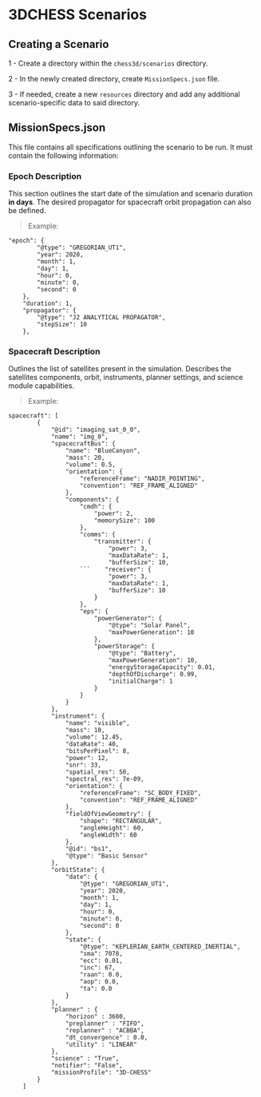 # 3DCHESS Scenarios 

## Creating a Scenario
1 - Create a directory within the `chess3d/scenarios` directory.

2 - In the newly created directory, create `MissionSpecs.json` file.

3 - If needed, create a new `resources` directory and add any additional scenario-specific data to said directory.

## MissionSpecs.json
This file contains all specifications outlining the scenario to be run. It must contain the following information:

### Epoch Description
This section outlines the start date of the simulation and scenario duration **in days**. The desired propagator for spacecraft orbit propagation can also be defined.

> Example:
```
"epoch": {
        "@type": "GREGORIAN_UT1",
        "year": 2020,
        "month": 1,
        "day": 1,
        "hour": 0,
        "minute": 0,
        "second": 0
    },
    "duration": 1,
    "propagator": {
        "@type": "J2 ANALYTICAL PROPAGATOR",
        "stepSize": 10
    },
```

### Spacecraft Description
Outlines the list of satellites present in the simulation. Describes the satellites components, orbit, instruments, planner settings, and science module capabilities. 

> Example:
```
spacecraft": [
        {
            "@id": "imaging_sat_0_0",
            "name": "img_0",
            "spacecraftBus": {
                "name": "BlueCanyon",
                "mass": 20,
                "volume": 0.5,
                "orientation": {
                    "referenceFrame": "NADIR_POINTING",
                    "convention": "REF_FRAME_ALIGNED"
                },
                "components": {
                    "cmdh": {
                        "power": 2,
                        "memorySize": 100
                    },
                    "comms": {
                        "transmitter": {
                            "power": 3,
                            "maxDataRate": 1,
                            "bufferSize": 10,
                    ```    "receiver": {
                            "power": 3,
                            "maxDataRate": 1,
                            "bufferSize": 10
                        }
                    },
                    "eps": {
                        "powerGenerator": {
                            "@type": "Solar Panel",
                            "maxPowerGeneration": 10
                        },
                        "powerStorage": {
                            "@type": "Battery",
                            "maxPowerGeneration": 10,
                            "energyStorageCapacity": 0.01,
                            "depthOfDischarge": 0.99,
                            "initialCharge": 1
                        }
                    }
                }
            },
            "instrument": {
                "name": "visible",
                "mass": 10,
                "volume": 12.45,
                "dataRate": 40,
                "bitsPerPixel": 8,
                "power": 12,
                "snr": 33,
                "spatial_res": 50,
                "spectral_res": 7e-09,
                "orientation": {
                    "referenceFrame": "SC_BODY_FIXED",
                    "convention": "REF_FRAME_ALIGNED"
                },
                "fieldOfViewGeometry": {
                    "shape": "RECTANGULAR",
                    "angleHeight": 60,
                    "angleWidth": 60
                },
                "@id": "bs1",
                "@type": "Basic Sensor"
            },
            "orbitState": {
                "date": {
                    "@type": "GREGORIAN_UT1",
                    "year": 2020,
                    "month": 1,
                    "day": 1,
                    "hour": 0,
                    "minute": 0,
                    "second": 0
                },
                "state": {
                    "@type": "KEPLERIAN_EARTH_CENTERED_INERTIAL",
                    "sma": 7078,
                    "ecc": 0.01,
                    "inc": 67,
                    "raan": 0.0,
                    "aop": 0.0,
                    "ta": 0.0
                }
            },
            "planner" : {
                "horizon" : 3600,
                "preplanner" : "FIFO",
                "replanner" : "ACBBA",
                "dt_convergence" : 0.0,
                "utility" : "LINEAR"
            },
            "science" : "True",
            "notifier": "False",
            "missionProfile": "3D-CHESS"
        }
    ]
```